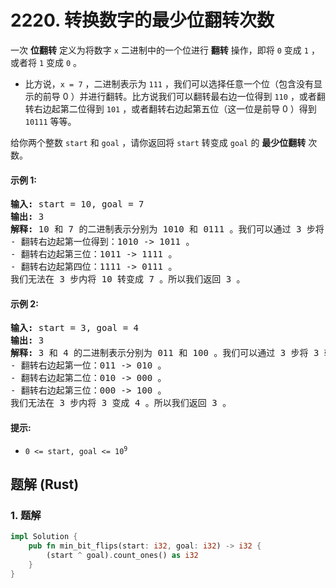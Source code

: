 # 2220. 转换数字的最少位翻转次数
一次 **位翻转** 定义为将数字 `x` 二进制中的一个位进行 **翻转** 操作，即将 `0` 变成 `1` ，或者将 `1` 变成 `0` 。
* 比方说，`x = 7` ，二进制表示为 `111` ，我们可以选择任意一个位（包含没有显示的前导 0 ）并进行翻转。比方说我们可以翻转最右边一位得到 `110` ，或者翻转右边起第二位得到 `101` ，或者翻转右边起第五位（这一位是前导 0 ）得到 `10111` 等等。

给你两个整数 `start` 和 `goal` ，请你返回将 `start` 转变成 `goal` 的 **最少位翻转** 次数。

#### 示例 1:
<pre>
<strong>输入:</strong> start = 10, goal = 7
<strong>输出:</strong> 3
<strong>解释:</strong> 10 和 7 的二进制表示分别为 1010 和 0111 。我们可以通过 3 步将 10 转变成 7 ：
- 翻转右边起第一位得到：1010 -> 1011 。
- 翻转右边起第三位：1011 -> 1111 。
- 翻转右边起第四位：1111 -> 0111 。
我们无法在 3 步内将 10 转变成 7 。所以我们返回 3 。
</pre>

#### 示例 2:
<pre>
<strong>输入:</strong> start = 3, goal = 4
<strong>输出:</strong> 3
<strong>解释:</strong> 3 和 4 的二进制表示分别为 011 和 100 。我们可以通过 3 步将 3 转变成 4 ：
- 翻转右边起第一位：011 -> 010 。
- 翻转右边起第二位：010 -> 000 。
- 翻转右边起第三位：000 -> 100 。
我们无法在 3 步内将 3 变成 4 。所以我们返回 3 。
</pre>

#### 提示:
* <code>0 <= start, goal <= 10<sup>9</sup></code>

## 题解 (Rust)

### 1. 题解
```Rust
impl Solution {
    pub fn min_bit_flips(start: i32, goal: i32) -> i32 {
        (start ^ goal).count_ones() as i32
    }
}
```

